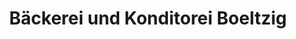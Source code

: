 ---
title: "Bäckerei und Konditorei Boeltzig"
url: /ebersbach/baeckerei-und-konditorei-boeltzig/
shop: Bäckerei
---